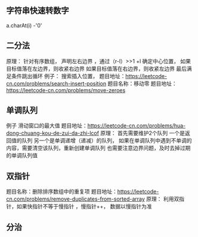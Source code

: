 ## 字符串快速转数字
 a.charAt(i) -'0'
## 二分法
  原理： 针对有序数组， 声明左右边界 ，通过（r-l）>>1 +l  确定中心位置，
        如果目标值落在左边界，则收紧右边界
        如果目标值落在右边界，则收紧左边界
        最后满足条件跳出循环
  例子：
        搜索插入位置，
        题目地址：https://leetcode-cn.com/problems/search-insert-position
        题目名称：移动零
        题目地址：https://leetcode-cn.com/problems/move-zeroes
## 单调队列
 例子 滑动窗口的最大值
 题目地址：https://leetcode-cn.com/problems/hua-dong-chuang-kou-de-zui-da-zhi-lcof
 原理：  首先需要维护2个队列 一个是返回值的队列 另一个是单调递增（递减）的队列，
        如果在单调队列中遇到不单调的内容，需要清空该队列，重新创建单调队列
        也需要注意边界问题，及时去掉过期的单调队列值
## 双指针
题目名称：删除排序数组中的重复项
题目地址：https://leetcode-cn.com/problems/remove-duplicates-from-sorted-array
原理：  利用双指针，如果快指针不等于慢指针 ，慢指针++，
       数据以慢指针为准 
## 分治